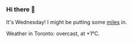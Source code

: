 ### Hi there :wave:

It's Wednesday! I might be putting some [miles](https://www.strava.com/athletes/889963) in.

Weather in Toronto: overcast, at +1°C.
